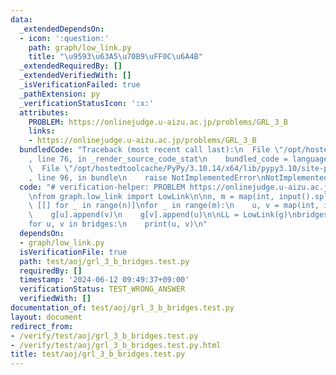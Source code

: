 ```yaml
---
data:
  _extendedDependsOn:
  - icon: ':question:'
    path: graph/low_link.py
    title: "\u9593\u63A5\u70B9\uFF0C\u6A4B"
  _extendedRequiredBy: []
  _extendedVerifiedWith: []
  _isVerificationFailed: true
  _pathExtension: py
  _verificationStatusIcon: ':x:'
  attributes:
    PROBLEM: https://onlinejudge.u-aizu.ac.jp/problems/GRL_3_B
    links:
    - https://onlinejudge.u-aizu.ac.jp/problems/GRL_3_B
  bundledCode: "Traceback (most recent call last):\n  File \"/opt/hostedtoolcache/PyPy/3.10.14/x64/lib/pypy3.10/site-packages/onlinejudge_verify/documentation/build.py\"\
    , line 76, in _render_source_code_stat\n    bundled_code = language.bundle(\n\
    \  File \"/opt/hostedtoolcache/PyPy/3.10.14/x64/lib/pypy3.10/site-packages/onlinejudge_verify/languages/python.py\"\
    , line 96, in bundle\n    raise NotImplementedError\nNotImplementedError\n"
  code: "# verification-helper: PROBLEM https://onlinejudge.u-aizu.ac.jp/problems/GRL_3_B\n\
    \nfrom graph.low_link import LowLink\n\nn, m = map(int, input().split())\ng =\
    \ [[] for _ in range(n)]\nfor _ in range(m):\n    u, v = map(int, input().split())\n\
    \    g[u].append(v)\n    g[v].append(u)\n\nLL = LowLink(g)\nbridges = LL.get_bridge()\n\
    for u, v in bridges:\n    print(u, v)\n"
  dependsOn:
  - graph/low_link.py
  isVerificationFile: true
  path: test/aoj/grl_3_b_bridges.test.py
  requiredBy: []
  timestamp: '2024-06-12 09:49:37+09:00'
  verificationStatus: TEST_WRONG_ANSWER
  verifiedWith: []
documentation_of: test/aoj/grl_3_b_bridges.test.py
layout: document
redirect_from:
- /verify/test/aoj/grl_3_b_bridges.test.py
- /verify/test/aoj/grl_3_b_bridges.test.py.html
title: test/aoj/grl_3_b_bridges.test.py
---
```


